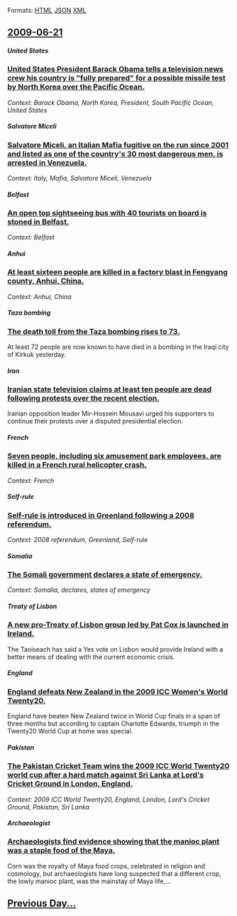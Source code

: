 
Formats: [HTML](2009/06/21/index.html)  [JSON](2009/06/21/index.json)  [XML](2009/06/21/index.xml)  

## [2009-06-21](/news/2009/06/21/index.md)

##### United States
### [ United States President Barack Obama tells a television news crew his country is "fully prepared" for a possible missile test by North Korea over the Pacific Ocean. ](/news/2009/06/21/united-states-president-barack-obama-tells-a-television-news-crew-his-country-is-fully-prepared-for-a-possible-missile-test-by-north-kore.md)
_Context: Barack Obama, North Korea, President, South Pacific Ocean, United States_

##### Salvatore Miceli
### [ Salvatore Miceli, an Italian Mafia fugitive on the run since 2001 and listed as one of the country's 30 most dangerous men, is arrested in Venezuela. ](/news/2009/06/21/salvatore-miceli-an-italian-mafia-fugitive-on-the-run-since-2001-and-listed-as-one-of-the-country-s-30-most-dangerous-men-is-arrested-in.md)
_Context: Italy, Mafia, Salvatore Miceli, Venezuela_

##### Belfast
### [ An open top sightseeing bus with 40 tourists on board is stoned in Belfast. ](/news/2009/06/21/an-open-top-sightseeing-bus-with-40-tourists-on-board-is-stoned-in-belfast.md)
_Context: Belfast_

##### Anhui
### [ At least sixteen people are killed in a factory blast in Fengyang county, Anhui, China. ](/news/2009/06/21/at-least-sixteen-people-are-killed-in-a-factory-blast-in-fengyang-county-anhui-china.md)
_Context: Anhui, China_

##### Taza bombing
### [ The death toll from the Taza bombing rises to 73. ](/news/2009/06/21/the-death-toll-from-the-taza-bombing-rises-to-73.md)
At least 72 people are now known to have died in a bombing in the Iraqi city of Kirkuk yesterday.

##### Iran
### [ Iranian state television claims at least ten people are dead following protests over the recent election. ](/news/2009/06/21/iranian-state-television-claims-at-least-ten-people-are-dead-following-protests-over-the-recent-election.md)
Iranian opposition leader Mir-Hossein Mousavi urged his supporters to continue their protests over a disputed presidential election.

##### French
### [ Seven people, including six amusement park employees, are killed in a French rural helicopter crash. ](/news/2009/06/21/seven-people-including-six-amusement-park-employees-are-killed-in-a-french-rural-helicopter-crash.md)
_Context: French_

##### Self-rule
### [ Self-rule is introduced in Greenland following a 2008 referendum. ](/news/2009/06/21/self-rule-is-introduced-in-greenland-following-a-2008-referendum.md)
_Context: 2008 referendum, Greenland, Self-rule_

##### Somalia
### [ The Somali government declares a state of emergency. ](/news/2009/06/21/the-somali-government-declares-a-state-of-emergency.md)
_Context: Somalia, declares, states of emergency_

##### Treaty of Lisbon
### [ A new pro-Treaty of Lisbon group led by Pat Cox is launched in Ireland. ](/news/2009/06/21/a-new-pro-treaty-of-lisbon-group-led-by-pat-cox-is-launched-in-ireland.md)
The Taoiseach has said a Yes vote on Lisbon would provide Ireland with a better means of dealing with the current economic crisis.

##### England
### [ England defeats New Zealand in the 2009 ICC Women's World Twenty20. ](/news/2009/06/21/england-defeats-new-zealand-in-the-2009-icc-women-s-world-twenty20.md)
England have beaten New Zealand twice in World Cup finals in a span of three months but according to captain Charlotte Edwards, triumph in the Twenty20 World Cup at home was special.

##### Pakistan
### [ The Pakistan Cricket Team wins the 2009 ICC World Twenty20 world cup after a hard match against Sri Lanka at Lord's Cricket Ground in London, England. ](/news/2009/06/21/the-pakistan-cricket-team-wins-the-2009-icc-world-twenty20-world-cup-after-a-hard-match-against-sri-lanka-at-lord-s-cricket-ground-in-londo.md)
_Context: 2009 ICC World Twenty20, England, London, Lord's Cricket Ground, Pakistan, Sri Lanka_

##### Archaeologist
### [ Archaeologists find evidence showing that the manioc plant was a staple food of the Maya. ](/news/2009/06/21/archaeologists-find-evidence-showing-that-the-manioc-plant-was-a-staple-food-of-the-maya.md)
Corn was the royalty of Maya food crops, celebrated in religion and cosmology, but archaeologists have long suspected that a different crop, the lowly manioc plant, was the mainstay of Maya life,...

## [Previous Day...](/news/2009/06/20/index.md)

